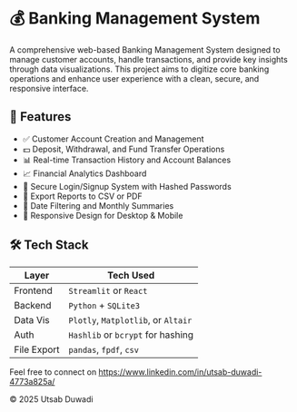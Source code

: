 # 💰 Banking Management System

A comprehensive web-based Banking Management System designed to manage customer accounts, handle transactions, and provide key insights through data visualizations. This project aims to digitize core banking operations and enhance user experience with a clean, secure, and responsive interface.

## 🚀 Features

- ✅ Customer Account Creation and Management  
- 💵 Deposit, Withdrawal, and Fund Transfer Operations  
- 📊 Real-time Transaction History and Account Balances  
- 📈 Financial Analytics Dashboard  
- 🔐 Secure Login/Signup System with Hashed Passwords  
- 📁 Export Reports to CSV or PDF  
- 📆 Date Filtering and Monthly Summaries  
- 📱 Responsive Design for Desktop & Mobile

## 🛠️ Tech Stack

| Layer        | Tech Used                         |
|--------------|-----------------------------------|
| Frontend     | `Streamlit` or `React`   |
| Backend      | `Python` + `SQLite3`              |
| Data Vis     | `Plotly`, `Matplotlib`, or `Altair` |
| Auth         | `Hashlib` or `bcrypt` for hashing |
| File Export  | `pandas`, `fpdf`, `csv`           |


Feel free to connect on https://www.linkedin.com/in/utsab-duwadi-4773a825a/

© 2025 Utsab Duwadi
